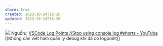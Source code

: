 ```yaml
---
share: true
created: 2023-10-24T18:26
updated: 2023-10-24T18:26
---
```

![](https://code.visualstudio.com/assets/docs/editor/debugging/log-points.gif) 
Nguồn:: [VSCode Log Points //Stop using console.log #shorts - YouTube](https://youtube.com/shorts/7g7ftm2v71Y?feature=share)
[[Không cần viết hàm quản lý debug khi đã có logpoint]]